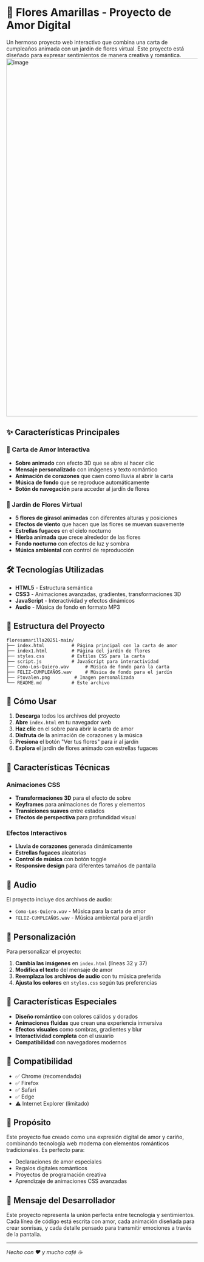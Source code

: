 # 🌻 Flores Amarillas - Proyecto de Amor Digital

Un hermoso proyecto web interactivo que combina una carta de cumpleaños animada con un jardín de flores virtual. Este proyecto está diseñado para expresar sentimientos de manera creativa y romántica.
<img width="1704" height="942" alt="image" src="https://github.com/user-attachments/assets/70cfb46a-5640-4a02-a410-4b13d092d0b5" />

## ✨ Características Principales

### 📮 Carta de Amor Interactiva
- **Sobre animado** con efecto 3D que se abre al hacer clic
- **Mensaje personalizado** con imágenes y texto romántico
- **Animación de corazones** que caen como lluvia al abrir la carta
- **Música de fondo** que se reproduce automáticamente
- **Botón de navegación** para acceder al jardín de flores

### 🌻 Jardín de Flores Virtual
- **5 flores de girasol animadas** con diferentes alturas y posiciones
- **Efectos de viento** que hacen que las flores se muevan suavemente
- **Estrellas fugaces** en el cielo nocturno
- **Hierba animada** que crece alrededor de las flores
- **Fondo nocturno** con efectos de luz y sombra
- **Música ambiental** con control de reproducción

## 🛠️ Tecnologías Utilizadas

- **HTML5** - Estructura semántica
- **CSS3** - Animaciones avanzadas, gradientes, transformaciones 3D
- **JavaScript** - Interactividad y efectos dinámicos
- **Audio** - Música de fondo en formato MP3

## 📁 Estructura del Proyecto

```
floresamarilla20251-main/
├── index.html          # Página principal con la carta de amor
├── index1.html         # Página del jardín de flores
├── styles.css          # Estilos CSS para la carta
├── script.js           # JavaScript para interactividad
├── Como-Los-Quiero.wav      # Música de fondo para la carta
├── FELIZ-CUMPLEAÑOS.wav     # Música de fondo para el jardín
├── Ftovalen.png         # Imagen personalizada
└── README.md           # Este archivo
```

## 🚀 Cómo Usar

1. **Descarga** todos los archivos del proyecto
2. **Abre** `index.html` en tu navegador web
3. **Haz clic** en el sobre para abrir la carta de amor
4. **Disfruta** de la animación de corazones y la música
5. **Presiona** el botón "Ver tus flores" para ir al jardín
6. **Explora** el jardín de flores animado con estrellas fugaces

## 🎨 Características Técnicas

### Animaciones CSS
- **Transformaciones 3D** para el efecto de sobre
- **Keyframes** para animaciones de flores y elementos
- **Transiciones suaves** entre estados
- **Efectos de perspectiva** para profundidad visual

### Efectos Interactivos
- **Lluvia de corazones** generada dinámicamente
- **Estrellas fugaces** aleatorias
- **Control de música** con botón toggle
- **Responsive design** para diferentes tamaños de pantalla

## 🎵 Audio

El proyecto incluye dos archivos de audio:
- `Como-Los-Quiero.wav` - Música para la carta de amor
- `FELIZ-CUMPLEAÑOS.wav` - Música ambiental para el jardín

## 💝 Personalización

Para personalizar el proyecto:
1. **Cambia las imágenes** en `index.html` (líneas 32 y 37)
2. **Modifica el texto** del mensaje de amor
3. **Reemplaza los archivos de audio** con tu música preferida
4. **Ajusta los colores** en `styles.css` según tus preferencias

## 🌟 Características Especiales

- **Diseño romántico** con colores cálidos y dorados
- **Animaciones fluidas** que crean una experiencia inmersiva
- **Efectos visuales** como sombras, gradientes y blur
- **Interactividad completa** con el usuario
- **Compatibilidad** con navegadores modernos

## 📱 Compatibilidad

- ✅ Chrome (recomendado)
- ✅ Firefox
- ✅ Safari
- ✅ Edge
- ⚠️ Internet Explorer (limitado)

## 🎯 Propósito

Este proyecto fue creado como una expresión digital de amor y cariño, combinando tecnología web moderna con elementos románticos tradicionales. Es perfecto para:

- Declaraciones de amor especiales
- Regalos digitales románticos
- Proyectos de programación creativa
- Aprendizaje de animaciones CSS avanzadas

## 💌 Mensaje del Desarrollador

Este proyecto representa la unión perfecta entre tecnología y sentimientos. Cada línea de código está escrita con amor, cada animación diseñada para crear sonrisas, y cada detalle pensado para transmitir emociones a través de la pantalla.

---

*Hecho con ❤️ y mucho café ☕*
